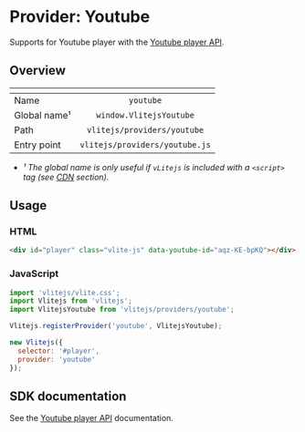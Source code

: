 # Provider: Youtube

Supports for Youtube player with the [Youtube player API](https://developers.google.com/youtube/iframe_api_reference).

## Overview

| <!-- -->          |            <!-- -->            |
| ----------------- | :----------------------------: |
| Name              |           `youtube`            |
| Global name&sup1; |    `window.VlitejsYoutube`     |
| Path              |  `vlitejs/providers/youtube`   |
| Entry point       | `vlitejs/providers/youtube.js` |

- _&sup1; The global name is only useful if `vLitejs` is included with a `<script>` tag (see [CDN](../../../README.md#CDN) section)._

## Usage

### HTML

```html
<div id="player" class="vlite-js" data-youtube-id="aqz-KE-bpKQ"></div>
```

### JavaScript

```js
import 'vlitejs/vlite.css';
import Vlitejs from 'vlitejs';
import VlitejsYoutube from 'vlitejs/providers/youtube';

Vlitejs.registerProvider('youtube', VlitejsYoutube);

new Vlitejs({
  selector: '#player',
  provider: 'youtube'
});
```

## SDK documentation

See the [Youtube player API](https://developers.google.com/youtube/iframe_api_reference) documentation.
